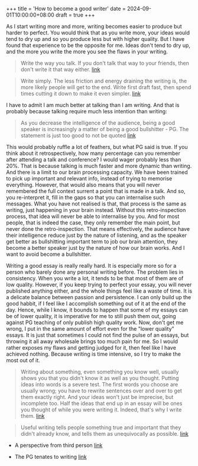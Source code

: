 +++
title = 'How to become a good writer'
date = 2024-09-01T10:00:00+08:00
draft = true
+++

As I start writing more and more, writing becomes easier to produce but harder to perfect. You would think that as you write more, your ideas would tend to dry up and so you produce less but with higher quality. But I have found that experience to be the opposite for me. Ideas don't tend to dry up, and the more you write the more you see the flaws in your writing. 

> Write the way you talk. If you don't talk that way to your friends, then don't write it that way either. [link](https://paulgraham.com/talk.html)

> Write simply. The less friction and energy draining the writing is, the more likely people will get to the end. Write first draft fast, then spend times cutting it down to make it even simpler. [link](https://www.paulgraham.com/simply.html#:~:text=I%20try%20to%20write%20using,the%20further%20they'll%20read.)

I have to admit I am much better at talking than I am writing. And that is probably because talking require much less intention than writing:

> As you decrease the intelligence of the audience, being a good speaker is increasingly a matter of being a good bullshitter - PG. The statement is just too good to not be quoted [link](https://paulgraham.com/speak.html)

This would probably ruffle a lot of feathers, but what PG said is true. If you think about it retrospectively, how many percentage can you remember after attending a talk and conference? I would wager probably less than 20%. That is because talking is much faster and more dynamic than writing. And there is a limit to our brain processing capacity. We have been trained to pick up important and relevant info, instead of trying to memorise everything. However, that would also means that you will never remembered the full context surrent a point that is made in a talk. And so, you re-interpret it, fill in the gaps so that you can internalise such messages. What you have not realised is that, that process is the same as writing, just happening in your brain instead. Without this retro-inspection process, that idea will never be able to internalise by you. And for most people, that is indeed the case, they only remember the main point, but never done the retro-inspection. That means effectively, the audience have their intelligence reduce just by the nature of listening, and as the speaker get better as bullshitting important term to job our brain attention, they become a better speaker just by the nature of how our brain works. And I want to avoid become a bullshitter.

Writing a good essay is really really hard. It is especially more so for a person who barely done any personal writing before. The problem lies in consistency. When you write a lot, it tends to be that most of them are of low quality. However, if you keep trying to perfect your essay, you will never published anything either, and the whole things feel like a waste of time. It is a delicate balance between passion and persistence. I can only build up the good habbit, if I feel like I accomplish something out of it at the end of the day. Hence, while I know, it bounds to happen that some of my essays can be of lower quality, it is imperative for me to still push them out, going against PG teaching of only publish high quality work. Now, don't get me wrong, I put in the same amount of effort even for the "lower quality" essays. It is just that sometimes I could not find the pulse of an essays, but throwing it all away wholesale brings too much pain for me. So I would rather exposes my flaws and getting judged for it, then feel like I have achieved nothing. Because writing is time intensive, so I try to make the most out of it. 

> Writing about something, even something you know well, usually shows you that you didn't know it as well as you thought. Putting ideas into words is a severe test. The first words you choose are usually wrong; you have to rewrite sentences over and over to get them exactly right. And your ideas won't just be imprecise, but incomplete too. Half the ideas that end up in an essay will be ones you thought of while you were writing it. Indeed, that's why I write them. [link](https://paulgraham.com/words.html)

> Useful writing tells people something true and important that they didn't already know, and tells them as unequivocally as possible. [link](https://paulgraham.com/useful.html)

- A perspective from third person [link](https://ellenrhymes.com/paul-graham)

- The PG tenates to writing [link](https://www.paulgraham.com/writing44.html)


